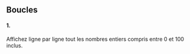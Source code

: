 ## Boucles  

#### 1. 
Affichez ligne par ligne tout les nombres entiers compris entre 0 et 100 inclus. 